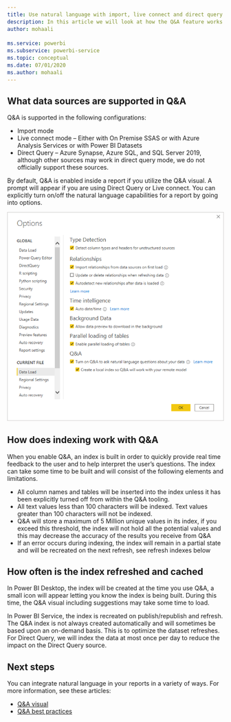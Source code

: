 ```yaml
---
title: Use natural language with import, live connect and direct query
description: In this article we will look at how the Q&A feature works with the different types of data sources available within Power BI and also look inside the concepts of indexing and caching.
author: mohaali

ms.service: powerbi
ms.subservice: powerbi-service
ms.topic: conceptual
ms.date: 07/01/2020
ms.author: mohaali
---
```


## What data sources are supported in Q&A

Q&A is supported in the following configurations:

- Import mode
- Live connect mode – Either with On Premise SSAS or with Azure Analysis Services or with Power BI Datasets
- Direct Query – Azure Synapse, Azure SQL, and SQL Server 2019, although other sources may work in direct query mode, we do not officially support these sources.

By default, Q&A is enabled inside a report if you utilize the Q&A visual. A prompt will appear if you are using Direct Query or Live connect. You can explicitly turn on/off the natural language capabilities for a report by going into options.

![Q&A desktop options](media/qna-desktop-options.png)

## How does indexing work with Q&A

When you enable Q&A, an index is built in order to quickly provide real time feedback to the user and to help interpret the user’s questions. The index can take some time to be built and will consist of the following elements and limitations.

- All column names and tables will be inserted into the index unless it has been explicitly turned off from within the Q&A tooling.
- All text values less than 100 characters will be indexed. Text values greater than 100 characters will not be indexed. 
- Q&A will store a maximum of 5 Million unique values in its index, if you exceed this threshold, the index will not hold all the potential values and this may decrease the accuracy of the results you receive from Q&A
- If an error occurs during indexing, the index will remain in a partial state and will be recreated on the next refresh, see refresh indexes below

## How often is the index refreshed and cached

In Power BI Desktop, the index will be created at the time you use Q&A, a small icon will appear letting you know the index is being built. During this time, the Q&A visual including suggestions may take some time to load.

In Power BI Service, the index is recreated on publish/republish and refresh. The Q&A index is not always created automatically and will sometimes be based upon an on-demand basis. This is to optimize the dataset refreshes. For Direct Query, we will index the data at most once per day to reduce the impact on the Direct Query source.

## Next steps

You can integrate natural language in your reports in a variety of ways. For more information, see these articles:

* [Q&A visual](../visuals/power-bi-visualization-q-and-a.md)
* [Q&A best practices](q-and-a-best-practices.md)
